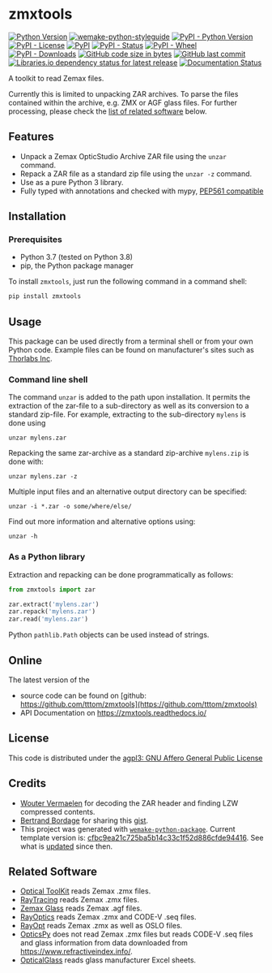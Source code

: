 # zmxtools

[![Python Version](https://img.shields.io/pypi/pyversions/zmxtools.svg)](https://pypi.org/project/zmxtools/)
[![wemake-python-styleguide](https://img.shields.io/badge/style-wemake-000000.svg)](https://github.com/wemake-services/wemake-python-styleguide)
[![PyPI - Python Version](https://img.shields.io/pypi/pyversions/zmxtools)](https://www.python.org/downloads)
[![PyPI - License](https://img.shields.io/pypi/l/zmxtools)](https://opensource.org/licenses/AGPL-3.0)
[![PyPI](https://img.shields.io/pypi/v/zmxtools?label=version&color=808000)](https://github.com/tttom/ZmxTools/tree/master/python)
[![PyPI - Status](https://img.shields.io/pypi/status/zmxtools)](https://pypi.org/project/zmxtools/tree/master/python)
[![PyPI - Wheel](https://img.shields.io/pypi/wheel/zmxtools?label=python%20wheel)](https://pypi.org/project/zmxtools/#files)
[![PyPI - Downloads](https://img.shields.io/pypi/dm/zmxtools)](https://pypi.org/project/zmxtools/)
[![GitHub code size in bytes](https://img.shields.io/github/languages/code-size/tttom/ZmxTools)](https://github.com/tttom/ZmxTools)
[![GitHub last commit](https://img.shields.io/github/last-commit/tttom/ZmxTools)](https://github.com/tttom/ZmxTools)
[![Libraries.io dependency status for latest release](https://img.shields.io/librariesio/release/pypi/zmxtools)](https://libraries.io/pypi/zmxtools)
[![Documentation Status](https://readthedocs.org/projects/zmxtools/badge/?version=latest)](https://readthedocs.org/projects/zmxtools)

A toolkit to read Zemax files.

Currently this is limited to unpacking ZAR archives. To parse the files contained within the archive, e.g. ZMX or AGF 
glass files. For further processing, please check the [list of related software](#related-software) below.

## Features
- Unpack a Zemax OpticStudio Archive ZAR file using the `unzar` command.
- Repack a ZAR file as a standard zip file using the `unzar -z` command.
- Use as a pure Python 3 library.
- Fully typed with annotations and checked with mypy, [PEP561 compatible](https://www.python.org/dev/peps/pep-0561/)

## Installation
### Prerequisites
- Python 3.7 (tested on Python 3.8)
- pip, the Python package manager

To install `zmxtools`, just run the following command in a command shell:
```bash
pip install zmxtools
```

## Usage
This package can be used directly from a terminal shell or from your own Python code.
Example files can be found on manufacturer's sites such as [Thorlabs Inc](https://www.thorlabs.com).

### Command line shell
The command `unzar` is added to the path upon installation. It permits the extraction of the zar-file to a sub-directory
as well as its conversion to a standard zip-file. For example, extracting to the sub-directory `mylens` is done using 
```console
unzar mylens.zar
```
Repacking the same zar-archive as a standard zip-archive `mylens.zip` is done with:
```console
unzar mylens.zar -z
```
Multiple input files and an alternative output directory can be specified: 
```console
unzar -i *.zar -o some/where/else/
```
Find out more information and alternative options using:
```console
unzar -h
```

### As a Python library
Extraction and repacking can be done programmatically as follows:
```python
from zmxtools import zar

zar.extract('mylens.zar')
zar.repack('mylens.zar')
zar.read('mylens.zar')
```
Python `pathlib.Path` objects can be used instead of strings.

## Online
The latest version of the
- source code can be found on
[github: https://github.com/tttom/zmxtools](https://github.com/tttom/zmxtools)
- API Documentation on https://zmxtools.readthedocs.io/

## License
This code is distributed under the
[agpl3: GNU Affero General Public License](https://www.gnu.org/licenses/agpl-3.0.en.html)

## Credits
- [Wouter Vermaelen](https://github.com/m9710797) for decoding the ZAR header and finding LZW compressed contents.
- [Bertrand Bordage](https://github.com/BertrandBordage) for sharing this [gist](https://gist.github.com/BertrandBordage/611a915e034c47aa5d38911fc0bc7df9).
- This project was generated with [`wemake-python-package`](https://github.com/wemake-services/wemake-python-package). Current template version is: [cfbc9ea21c725ba5b14c33c1f52d886cfde94416](https://github.com/wemake-services/wemake-python-package/tree/cfbc9ea21c725ba5b14c33c1f52d886cfde94416). See what is [updated](https://github.com/wemake-services/wemake-python-package/compare/cfbc9ea21c725ba5b14c33c1f52d886cfde94416...master) since then.

## Related Software
- [Optical ToolKit](https://github.com/draustin/otk) reads Zemax .zmx files.
- [RayTracing](https://github.com/DCC-Lab/RayTracing) reads Zemax .zmx files.
- [Zemax Glass](https://github.com/nzhagen/zemaxglass) reads Zemax .agf files.
- [RayOptics](https://github.com/mjhoptics/ray-optics) reads Zemax .zmx and CODE-V .seq files.
- [RayOpt](https://github.com/quartiq/rayopt) reads Zemax .zmx as well as OSLO files.
- [OpticsPy](https://github.com/Sterncat/opticspy) does not read Zemax .zmx files but reads CODE-V .seq files and
  glass information from data downloaded from https://www.refractiveindex.info/.
- [OpticalGlass](https://github.com/mjhoptics/opticalglass) reads glass manufacturer Excel sheets.
